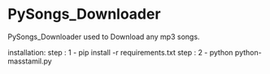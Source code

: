 # PySongs_Downloader

PySongs_Downloader used to Download any mp3 songs.

installation:
  step : 1
    - pip install -r requirements.txt
  step : 2
    - python python-masstamil.py
   
